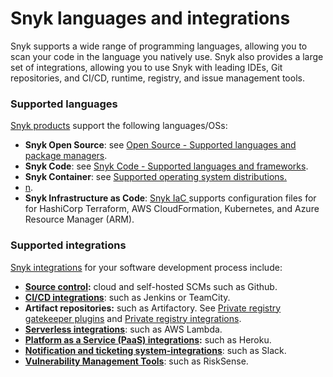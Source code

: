 # Snyk languages and integrations

Snyk supports a wide range of programming languages, allowing you to scan your code in the language you natively use. Snyk also provides a large set of integrations, allowing you to use Snyk with leading IDEs, Git repositories, and CI/CD, runtime, registry, and issue management tools.

### Supported languages

[Snyk products](snyk-products-and-environments.md) support the following languages/OSs:

* **Snyk Open Source**: see [Open Source - Supported languages and package managers](../products/snyk-open-source/language-and-package-manager-support/).
* **Snyk Code**: see [Snyk Code - Supported languages and frameworks](../products/snyk-code/snyk-code-language-and-framework-support.md).
* **Snyk Container**: see [Supported operating system distributions.](../products/snyk-container/snyk-container-security-basics/supported-operating-system-distributions.md)
* [n](../products/snyk-container/snyk-container-security-basics/supported-operating-system-distributions.md).&#x20;
* **Snyk Infrastructure as Code**: [Snyk IaC ](../products/snyk-infrastructure-as-code/)supports configuration files for for HashiCorp Terraform, AWS CloudFormation, Kubernetes, and Azure Resource Manager (ARM). &#x20;

### Supported integrations

[Snyk integrations](https://docs.snyk.io/integrations) for your software development process include:

* [**Source control**](../features/integrations/git-repository-scm-integrations/)**:** cloud and self-hosted SCMs such as Github.
* [**CI/CD integrations**](../features/integrations/ci-cd-integrations/): such as Jenkins or TeamCity.
* **Artifact repositories:** such as Artifactory. See [Private registry gatekeeper plugins](https://docs.snyk.io/integrations/private-registry-gatekeeper-plugins) and [Private registry integrations](https://docs.snyk.io/integrations/private-registry-integrations).
* [**Serverless integrations**](https://docs.snyk.io/integrations/serverless-integrations): such as AWS Lambda.
* [**Platform as a Service (PaaS) integrations**](../features/integrations/platform-as-a-service-integrations/)**:** such as Heroku.
* [**Notification and ticketing system-integrations**](https://docs.snyk.io/integrations/notifications-ticketing-system-integrations): such as Slack.
* [**Vulnerability Management Tools**](../features/integrations/vulnerability-management-tools/): such as RiskSense.
